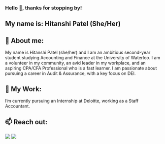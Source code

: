 ### Hello 👋, thanks for stopping by! 

## My name is: Hitanshi Patel (She/Her)



<!--
Here are some ideas to get you started:
- 👯 I’m looking to collaborate on ...
- 🤔 I’m looking for help with ...
- 💬 Ask me about ...
- 📫 How to reach me: ...
- 😄 Pronouns: ...
- ⚡ Fun fact: ...
#### I’m currently studying Systems Design Engineering at the University of Waterloo!

-->

## 🔭 About me:
My name is Hitanshi Patel (she/her) and I am an ambitious second-year student studying Accounting and Finance at the University of Waterloo. I am a volunteer in my community, an avid leader in my workplace, and an aspiring CPA/CFA Professional who is a fast learner. I am passionate about pursuing a career in Audit & Assurance, with a key focus on DEI. 

## 💼 My Work:
I’m currently pursuing an Internship at Deloitte, working as a Staff Accountant. 

## 📫 Reach out:

[![](https://img.shields.io/badge/Gmail-D14836?style=for-the-badge&logo=gmail&logoColor=white)](mailto:patelhitanshi01@gmail.com) [![](https://img.shields.io/badge/LinkedIn-0077B5?style=for-the-badge&logo=linkedin&logoColor=white)](https://www.linkedin.com/in/hitanshi-patel/)


